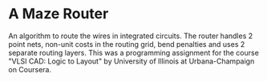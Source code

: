 # A Maze Router
An algorithm to route the wires in integrated circuits. The router handles 2 point nets, non-unit costs in the routing grid, bend penalties and uses 2 separate routing layers. This was a programming assignment for the course "VLSI CAD: Logic to Layout" by University of Illinois at Urbana-Champaign on Coursera. 

